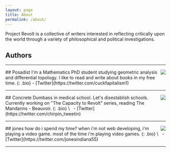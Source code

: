 ```yaml
---
layout: page
title: About
permalink: /about/
---
```


Project Revolt is a collective of writers interested in reflecting critically upon the world through a variety of philosophical and political investigations.

## Authors
<hr/>
<img class="img-logo" align="right" src="images/posadistlogo.PNG">
## Posadist
I'm a Mathematics PhD student studying geometric analysis and differential topology. I like to read and write about books in my free time.
{: .bio}
- [Twitter](https://twitter.com/cuckfapitalism1)
<hr/>
<img class="img-logo" align="right" src="images/wiiuwiiulogo.jpg">
## Concrete
Dumbass in medical school. Let's disestablish schools. Currently working on "The Capacity to Revolt" series, reading The Mandarins - Beauvoir.
{: .bio}
\
&nbsp;
- [Twitter](https://twitter.com/chirpin_tweetin)
<hr/>
<img class="img-logo" align="right" src="images/joneslogo.png">
## jones
how do i spend my time? when i'm not web developing, i'm playing a video game. most of the time i'm playing video games.
{: .bio}
\
&nbsp;
- [Twitter](https://twitter.com/jonesindiana55)
<hr/>
